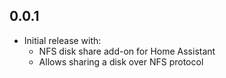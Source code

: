 <!-- https://developers.home-assistant.io/docs/add-ons/presentation#keeping-a-changelog -->

## 0.0.1

- Initial release with: 
  - NFS disk share add-on for Home Assistant
  - Allows sharing a disk over NFS protocol
